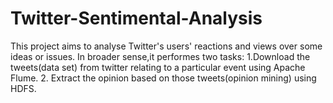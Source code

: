 # Twitter-Sentimental-Analysis
 This project aims to analyse Twitter's users' reactions and views over some ideas or issues. In broader sense,it performes two tasks: 1.Download the tweets(data set) from twitter relating to a particular event using Apache Flume. 2. Extract the opinion based on those tweets(opinion mining) using HDFS.  
